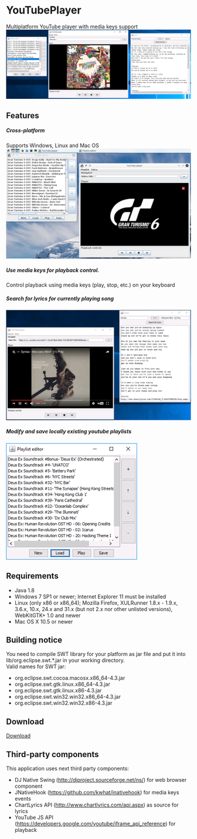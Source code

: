 # YouTubePlayer
Multiplatform YouTube player with media keys support
![main_img](https://github.com/GSilidis/YouTubePlayer/blob/master/img/main.png?raw=true)
## Features
##### Cross-platform
Supports Windows, Linux and Mac OS <br>
![multiplatform_img](https://github.com/GSilidis/YouTubePlayer/blob/master/img/multiplatform.png?raw=true)
##### Use media keys for playback control.
Control playback using media keys (play, stop, etc.) on your keyboard
##### Search for lyrics for currently playing song
![lyrics_img](https://github.com/GSilidis/YouTubePlayer/blob/master/img/lyrics.png?raw=true)
##### Modify and save locally existing youtube playlists
![playlist_img](https://github.com/GSilidis/YouTubePlayer/blob/master/img/playlist.png?raw=true)
## Requirements
* Java 1.8
* Windows 7 SP1 or newer; Internet Explorer 11 must be installed
* Linux (only x86 or x86_64); Mozilla Firefox, XULRunner 1.8.x - 1.9.x, 3.6.x, 10.x, 24.x and 31.x 
(but not 2.x nor other unlisted versions), WebKitGTK+ 1.0 and newer
* Mac OS X 10.5 or newer
## Building notice
You need to compile SWT library for your platform as jar file and put it into lib/org.eclipse.swt.*.jar 
in your working directory.<br>
Valid names for SWT jar:
* org.eclipse.swt.cocoa.macosx.x86_64-4.3.jar
* org.eclipse.swt.gtk.linux.x86_64-4.3.jar
* org.eclipse.swt.gtk.linux.x86-4.3.jar
* org.eclipse.swt.win32.win32.x86_64-4.3.jar
* org.eclipse.swt.win32.win32.x86-4.3.jar
## Download
[Download](http://gsilidis.heliohost.org/shared/player/)
## Third-party components
This application uses next third party components:
* DJ Native Swing (<http://djproject.sourceforge.net/ns/>) for web browser component
* JNativeHook (<https://github.com/kwhat/jnativehook>) for media keys events
* ChartLyrics API (<http://www.chartlyrics.com/api.aspx>) as source for lyrics
* YouTube JS API (https://developers.google.com/youtube/iframe_api_reference) for playback
